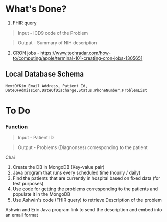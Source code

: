 # What's Done?

1. FHIR query

> Input - ICD9 code of the Problem

> Output - Summary of NIH description

2. CRON jobs - https://www.techradar.com/how-to/computing/apple/terminal-101-creating-cron-jobs-1305651

## Local Database Schema
```
NextOfKin Email Address, Patient Id, DateOFAdmission,DateOfDischarge,Status,PhoneNumber,ProblemList
```

# To Do

### Function

> Input - Patient ID

> Output - Problems (Diagnonses) corresponding to the patient

Chai
1. Create the DB in MongoDB (Key-value pair)
2. Java program that runs every scheduled time (hourly / daily)
3. Find the patients that are currently in hospital based on fixed data (for test purposes)
4. Use code for getting the problems corresponding to the patients and populate it in the MongoDB
5. Use Ashwin's code (FHIR query) to retrieve Description of the problem

Ashwin and Eric
Java program link to send the description and embed into an email format
